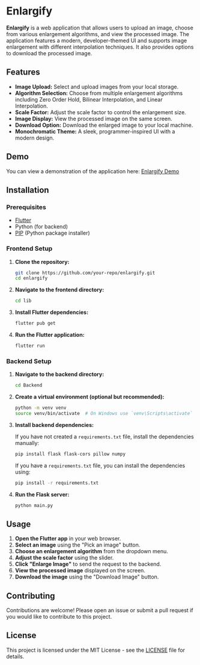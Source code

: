 # Enlargify

**Enlargify** is a web application that allows users to upload an image, choose from various enlargement algorithms, and view the processed image. The application features a modern, developer-themed UI and supports image enlargement with different interpolation techniques. It also provides options to download the processed image.

## Features

- **Image Upload:** Select and upload images from your local storage.
- **Algorithm Selection:** Choose from multiple enlargement algorithms including Zero Order Hold, Bilinear Interpolation, and Linear Interpolation.
- **Scale Factor:** Adjust the scale factor to control the enlargement size.
- **Image Display:** View the processed image on the same screen.
- **Download Option:** Download the enlarged image to your local machine.
- **Monochromatic Theme:** A sleek, programmer-inspired UI with a modern design.

## Demo

You can view a demonstration of the application here: [Enlargify Demo](https://www.youtube.com/watch?v=2TYwX1Lq_VM)

## Installation

### Prerequisites

- [Flutter](https://flutter.dev/docs/get-started/install)
- Python (for backend)
- [PIP](https://pip.pypa.io/en/stable/installation/) (Python package installer)

### Frontend Setup

1. **Clone the repository:**

    ```sh
    git clone https://github.com/your-repo/enlargify.git
    cd enlargify
    ```

2. **Navigate to the frontend directory:**

    ```sh
    cd lib
    ```

3. **Install Flutter dependencies:**

    ```sh
    flutter pub get
    ```

4. **Run the Flutter application:**

    ```sh
    flutter run
    ```

### Backend Setup

1. **Navigate to the backend directory:**

    ```sh
    cd Backend
    ```

2. **Create a virtual environment (optional but recommended):**

    ```sh
    python -m venv venv
    source venv/bin/activate  # On Windows use `venv\Scripts\activate`
    ```

3. **Install backend dependencies:**

    If you have not created a `requirements.txt` file, install the dependencies manually:

    ```sh
    pip install flask flask-cors pillow numpy
    ```

    If you have a `requirements.txt` file, you can install the dependencies using:

    ```sh
    pip install -r requirements.txt
    ```

4. **Run the Flask server:**

    ```sh
    python main.py
    ```

## Usage

1. **Open the Flutter app** in your web browser.
2. **Select an image** using the "Pick an image" button.
3. **Choose an enlargement algorithm** from the dropdown menu.
4. **Adjust the scale factor** using the slider.
5. **Click "Enlarge Image"** to send the request to the backend.
6. **View the processed image** displayed on the screen.
7. **Download the image** using the "Download Image" button.

## Contributing

Contributions are welcome! Please open an issue or submit a pull request if you would like to contribute to this project.

## License

This project is licensed under the MIT License - see the [LICENSE](LICENSE) file for details.
